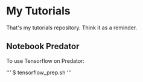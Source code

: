 # My Tutorials

That's my tutorials repository. Think it as a reminder.

## Notebook Predator

To use Tensorflow on Predator:

'''
$ tensorflow_prep.sh
'''

